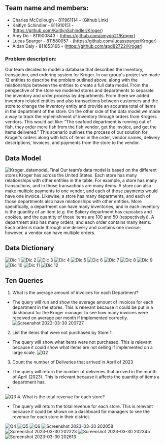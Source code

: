 ## Team name and members:


- Charles McCollough - 811961114 - (Github Link)
- Kaitlyn Schindler - 811910151 - (https://github.com/KaitlynSchindler/Kroger)
- Amy Do - 811900843 - (https://github.com/amydo21/Kroger)
- Lucas Sparger - 811580057 - (https://github.com/lucassparger/Kroger)
- Aidan Daly - 811653166 - (https://github.com/apd82722/Kroger) 


### Problem description:
Our team decided to model a database that describes the inventory, transaction, and ordering system for Kroger. In our group's project we made 12 entities to describe the problem outlined above, along with the relationships between the entities to create a full data model. From the perspective of the store we modeled stores and departments to separate the inventory and order process by departments. From there we added inventory related entities and also transactions between customers and the store to change the inventory entity and provide an accurate total of items in the department of the store. On the other side of the data model we made a way to track the replenishment of inventory through orders from Krogers vendors. This would act like: “The seafood department is running out of fish, they order more fish from the fish vendor, get the invoice, and get the items delivered.” This scenario outlines the process of our solution for Kroger’s orders along with lists of items in the order, vendor names, delivery descriptions, invoices, and payments from the store to the vendor. 


## Data Model

![Kroger_datamodel_Final](https://user-images.githubusercontent.com/91034834/229179853-7aecf971-b79a-441b-9699-4f304c52e860.png)
Our team’s data model is based on the different stores Kroger has across the United States. Each store has many relationships with other entities in the table. For example, a store has many transactions, and in those transactions are many items. A store can also make multiple payments to one vendor, and each of those payments would have one invoice. Likewise, a store has many departments, and each of those departments also have relationships with other entities. More specifically, a department can have many inventories, and in each inventory is the quantity of an item (e.g. the Bakery department has cupcakes and cookies, and the quantity of those items are 100 and 50 (respectively)). A department also has many orders, and each order contains many items. Each order is made through one delivery and contains one invoice; however, a vendor can have multiple orders.


## Data Dictionary

![Dic 1](https://user-images.githubusercontent.com/91034834/229182016-ecabb3cf-a992-4787-b8c1-d1e17f6c8617.PNG)
![Dic 2](https://user-images.githubusercontent.com/91034834/229182042-704c4992-7455-4f6b-a870-581c6831b3f6.PNG)
![Dic 3](https://user-images.githubusercontent.com/91034834/229182065-ae7f4074-ec6c-4680-a826-f49d1358c461.PNG)
![Dic 4](https://user-images.githubusercontent.com/91034834/229182078-c40383fb-13c0-4c93-95f2-331a7c1bb5bb.PNG)
![Dic 5](https://user-images.githubusercontent.com/91034834/229182093-55b74d30-52b0-4510-a71e-dfb25ccf6d16.PNG)
![Dic 6](https://user-images.githubusercontent.com/91034834/229182103-93ef2b9f-b0ee-4199-b430-8bd625dcc9a3.PNG)
![Dic 7](https://user-images.githubusercontent.com/91034834/229182113-5c97bbc9-3b4a-4d32-afab-ca2ef01424d7.PNG)
![Dic 8](https://user-images.githubusercontent.com/91034834/229182126-c4dc44eb-635b-41d4-962d-057c197e6406.PNG)
![Dic 9](https://user-images.githubusercontent.com/91034834/229182134-aeb05bb7-df49-40d8-8c6b-00457521edc1.PNG)
![Dic 10](https://user-images.githubusercontent.com/91034834/229182155-2689d36e-ab42-4953-a560-ea141d6b078b.PNG)
![Dic 11](https://user-images.githubusercontent.com/91034834/229182173-25f26457-01b3-4629-be93-b026bf410729.PNG)
![Dic 12](https://user-images.githubusercontent.com/91034834/229182196-664bd209-68c8-4a60-a5f8-082d6550670f.PNG)


## Ten Queries

1. What is the average amount of invoices for each Department? 
- The query will run and show the average amount of invoices for each department in the stores. This is relevant because it could be put in a dashboard for the Kroger manager to see how many invoices were received on average per month if implemented correctly.
![Screenshot 2023-03-30 200727](https://user-images.githubusercontent.com/91034834/229184159-64aa25fc-4657-4d67-a970-0f8f483c5339.png)
2. List the items that were not purchased by Store 1.
- The query will show what items were not purchased. This is relevant because it could show what items are not selling if implemented on a large scale. 
![Q2](https://user-images.githubusercontent.com/91034834/229184234-8f143427-4e7f-4edb-93cd-8ea81ff98c0c.png)
3. Count the number of Deliveries that arrived in April of 2023
- The query will return the number of deliveries that arrived in the month of April (2023). This is relevant because it affects the quantity of items a department has.
- 
![Q3](https://user-images.githubusercontent.com/91034834/229184241-c7798c8b-47af-4e82-8dc8-e622810be37f.png)
4. What is the total revenue for each store?
- The query will return the total revenue for each store. This is relevant because it could be shown on a dashboard for managers to see the revenue for each store in their district. 

![Q4](https://user-images.githubusercontent.com/91034834/229184255-d07624d9-e743-4c5b-977a-cb9d59eeb35d.png)
![Q5](https://user-images.githubusercontent.com/91034834/229184267-9a4ad41b-3e7b-4729-afb7-00950f683332.png)
![Q6](https://user-images.githubusercontent.com/91034834/229184287-898d282d-6b12-4188-a566-1e6128732971.png)
![Screenshot 2023-03-30 202058](https://user-images.githubusercontent.com/91034834/229184423-bfe99b7e-013f-4dd9-9cb6-c72c8611edd4.png)
![Screenshot 2023-03-30 202223](https://user-images.githubusercontent.com/91034834/229184451-e63d6bf6-8d7a-4593-ae66-1b58c08219aa.png)
![Screenshot 2023-03-30 202345](https://user-images.githubusercontent.com/91034834/229184475-2f61e50d-60e5-4c55-a44c-87a8da7eab7d.png)
![Screenshot 2023-03-30 202613](https://user-images.githubusercontent.com/91034834/229184493-5eaf98b9-7fd2-4f62-94bc-b07603dfe8d4.png)
